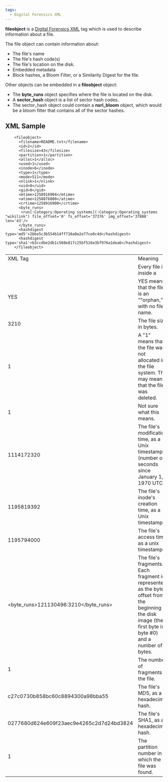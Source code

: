 ```yaml
---
tags:
  - Digital Forensics XML
---
```

**fileobject** is a [Digital Forensics XML](digital_forensics_xml_schema.md) tag
which is used to describe information about a file.

The file object can contain information about:

- The file's name
- The file's hash code(s)
- The file's location on the disk.
- Embedded metadata
- Block hashes, a Bloom Filter, or a Similarity Digest for the file.

Other objects can be embedded in a **fileobject** object:

- The **byte_runs** object specifies where the file is located on the
  disk.
- A **sector_hash** object is a list of sector hash codes.
- The sector_hash object could contain a **nsrl_bloom** object, which
  would be a bloom filter that contains all of the sector hashes.

## XML Sample


        <fileobject>
          <filename>README.txt</filename>
          <id>2</id>
          <filesize>43</filesize>
          <partition>1</partition>
          <alloc>1</alloc>
          <used>1</used>
          <inode>6</inode>
          <type>1</type>
          <mode>511</mode>
          <nlink>1</nlink>
          <uid>0</uid>
          <gid>0</gid>
          <mtime>1258916904</mtime>
          <atime>1258876800</atime>
          <crtime>1258916900</crtime>
          <byte_runs>
           <run[:Category:Operating systems](:Category:Operating_systems "wikilink") file_offset='0' fs_offset='37376' img_offset='37888' len='43'/>
          </byte_runs>
          <hashdigest type='md5'>2bbe5c3b554b14ff710a0a2e77ce8c4d</hashdigest>
          <hashdigest type='sha1'>b3ccdbe2db1c568e817c25bf516e3bf976a1dea6</hashdigest>
        </fileobject>

|                                                                               |                                                                                                                                                                |     |
|-------------------------------------------------------------------------------|----------------------------------------------------------------------------------------------------------------------------------------------------------------|-----|
| XML Tag                                                                       | Meaning                                                                                                                                                        |     |
| <fileobject>                                                                  | Every file is inside a <fileobject>                                                                                                                            |     |
| <orphan>YES</orphan>                                                          | YES means that the file is an ""orphan,"" with no file name.                                                                                                   |     |
| <filesize>3210</filesize>                                                     | The file size in bytes.                                                                                                                                        |     |
| <unalloc>1</unalloc>                                                          | A "1" means that the file was not allocated in the file system. This may mean that the file was deleted.                                                       |     |
| <used>1</used>                                                                | Not sure what this means.                                                                                                                                      |     |
| <mtime>1114172320</mtime>                                                     | The file's modification time, as a Unix timestamp (number of seconds since January 1, 1970 UTC).                                                               |     |
| <ctime>1195819392</ctime>                                                     | The file's inode's creation time, as a Unix timestamp.                                                                                                         |     |
| <atime>1195794000</atime>                                                     | The file's access time, as a unix timestamp.                                                                                                                   |     |
| <byte_runs>121130496:3210</byte_runs>                                         | The file's fragments. Each fragment is represented as the byte offset from the beginning of the disk image (the first byte is byte \#0) and a number of bytes. |     |
| <fragments>1</fragments>                                                      | The number of fragments in the file.                                                                                                                           |     |
| <hashdigest type='md5'>c27c0730b858bc60c8894300a98bba55</hashdigest>          | The file's MD5, as a hexadecimal hash.                                                                                                                         |     |
| <hashdigest type='sha1'>0277680d624e609f23aec9e4265c2d7d24bd3824</hashdigest> | The file's SHA1, as a hexadecimal hash.                                                                                                                        |     |
| <partition>1</partition>                                                      | The partition number in which the file was found.                                                                                                              |     |
